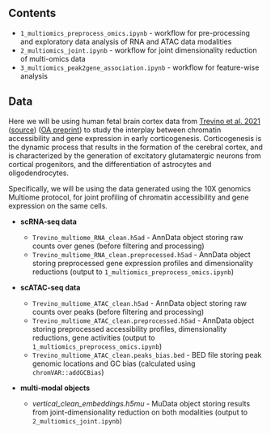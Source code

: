 ## Contents

- `1_multiomics_preprocess_omics.ipynb` - workflow for pre-processing and exploratory data analysis of RNA and ATAC data modalities
- `2_multiomics_joint.ipynb` - workflow for joint dimensionality reduction of multi-omics data  
- `3_multiomics_peak2gene_association.ipynb` - workflow for feature-wise analysis

## Data

Here we will be using human fetal brain cortex data from [Trevino et al. 2021](https://www.cell.com/cell/fulltext/S0092-8674(21)00942-9?_returnURL=https%3A%2F%2Flinkinghub.elsevier.com%2Fretrieve%2Fpii%2FS0092867421009429%3Fshowall%3Dtrue) ([source](https://github.com/GreenleafLab/brainchromatin)) ([OA preprint](https://www.biorxiv.org/content/10.1101/2020.12.29.424636v2.full)) to study the interplay between chromatin accessibility and gene expression in early corticogenesis. Corticogenesis is the dynamic process that results in the formation of the cerebral cortex, and is characterized by the generation of excitatory glutamatergic neurons from cortical progenitors, and the differentiation of astrocytes and oligodendrocytes. 

Specifically, we will be using the data generated using the 10X genomics Multiome protocol, for joint profiling of chromatin accessibility and gene expression on the same cells.

- **scRNA-seq data** 
    - `Trevino_multiome_RNA_clean.h5ad` - AnnData object storing raw counts over genes (before filtering and processing)
    - `Trevino_multiome_RNA_clean.preprocessed.h5ad` - AnnData object storing preprocessed gene expression profiles and dimensionality reductions (output to `1_multiomics_preprocess_omics.ipynb`)

- **scATAC-seq data** 
    - `Trevino_multiome_ATAC_clean.h5ad` - AnnData object storing raw counts over peaks (before filtering and processing)
    - `Trevino_multiome_ATAC_clean.preprocessed.h5ad` - AnnData object storing preprocessed accessibility profiles, dimensionality reductions, gene activities (output to `1_multiomics_preprocess_omics.ipynb`)
    - `Trevino_multiome_ATAC_clean.peaks_bias.bed` - BED file storing peak genomic locations and GC bias (calculated using `chromVAR::addGCBias`)
    
- **multi-modal objects**
    - *vertical_clean_embeddings.h5mu* - MuData object storing results from joint-dimensionality reduction on both modalities (output to `2_multiomics_joint.ipynb`)


